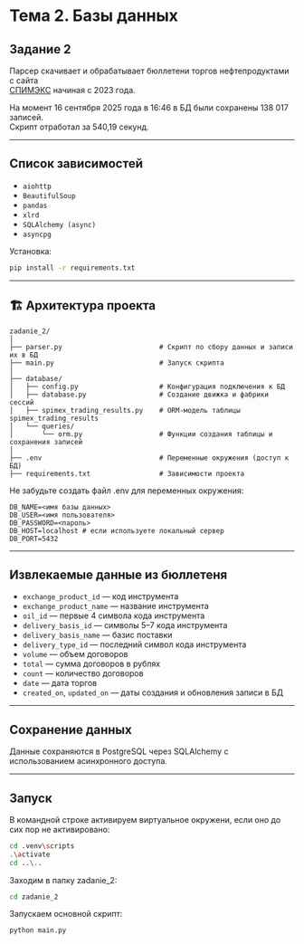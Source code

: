 # Тема 2. Базы данных  
## Задание 2  

Парсер скачивает и обрабатывает бюллетени торгов нефтепродуктами с сайта  
[СПИМЭКС](https://spimex.com/markets/oil_products/trades/results) начиная с 2023 года.  

На момент 16 сентября 2025 года в 16:46 в БД были сохранены 138 017 записей.  
Скрипт отработал за 540,19 секунд.  

---

## Список зависимостей

- `aiohttp`  
- `BeautifulSoup`  
- `pandas`  
- `xlrd`  
- `SQLAlchemy (async)`  
- `asyncpg`  

Установка:  

```bash
pip install -r requirements.txt
```

---

## 🏗 Архитектура проекта

```
zadanie_2/
│
├── parser.py                        # Скрипт по сбору данных и записи их в БД
├── main.py                          # Запуск скрипта
│
├── database/                        
│   ├── config.py                    # Конфигурация подключения к БД
│   ├── database.py                  # Создание движка и фабрики сессий
│   ├── spimex_trading_results.py    # ORM-модель таблицы spimex_trading_results
│   └── queries/
│       └── orm.py                   # Функции создания таблицы и сохранения записей
│
├── .env                             # Переменные окружения (доступ к БД)
├── requirements.txt                 # Зависимости проекта
```

Не забудьте создать файл .env для переменных окружения:

```
DB_NAME=<имя базы данных>
DB_USER=<имя пользователя>
DB_PASSWORD=<пароль>
DB_HOST=localhost # если используете локальный сервер
DB_PORT=5432
```

---

## Извлекаемые данные из бюллетеня

- `exchange_product_id` — код инструмента  
- `exchange_product_name` — название инструмента  
- `oil_id` — первые 4 символа кода инструмента  
- `delivery_basis_id` — символы 5–7 кода инструмента  
- `delivery_basis_name` — базис поставки  
- `delivery_type_id` — последний символ кода инструмента  
- `volume` — объем договоров  
- `total` — сумма договоров в рублях  
- `count` — количество договоров  
- `date` — дата торгов  
- `created_on`, `updated_on` — даты создания и обновления записи в БД  

---

## Сохранение данных  

Данные сохраняются в PostgreSQL через SQLAlchemy с использованием асинхронного доступа.  

---

## Запуск

В командной строке активируем виртуальное окружени, если оно до сих пор не активировано:

```bash
cd .venv\scripts
.\activate
cd ..\..
```

Заходим в папку zadanie_2:

```bash
cd zadanie_2
```

Запускаем основной скрипт:

```bash
python main.py
```
